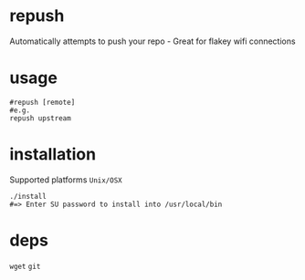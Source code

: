 repush
======

Automatically attempts to push your repo - Great for flakey wifi connections


usage
=====

```
#repush [remote]
#e.g.
repush upstream
```

installation
======

Supported platforms `Unix/OSX`

```
./install
#=> Enter SU password to install into /usr/local/bin
```

deps
====

`wget`
`git`
